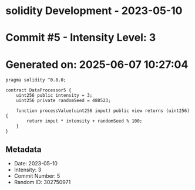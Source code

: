 ﻿# solidity Development - 2023-05-10
# Commit #5 - Intensity Level: 3
# Generated on: 2025-06-07 10:27:04
```solidity
pragma solidity ^0.8.0;

contract DataProcessor5 {
    uint256 public intensity = 3;
    uint256 private randomSeed = 488523;

    function processValue(uint256 input) public view returns (uint256) {
        return input * intensity + randomSeed % 100;
    }
}
```
## Metadata
- Date: 2023-05-10
- Intensity: 3
- Commit Number: 5
- Random ID: 302750971
